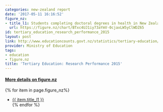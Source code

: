 ```yaml
---
categories: new-zealand report
date: '2017-05-11 16:16:52'
figure_nz:
- title_l1: Students completing doctoral degrees in health in New Zealand
  url: https://figure.nz/chart/BTxc4UJ1iy73aYmV-0cjaxLW5yClWDZ65
id: tertiary_education_research_performance_2015
layout: post
link: http://www.educationcounts.govt.nz/statistics/tertiary-education/research
provider: Ministry of Education
tags:
- education
- figure.nz
title: 'Tertiary Education: Research Performance 2015'
---
```


<h4><u> More details on figure.nz</u></h4>
{% for item in page.figure_nz%}
<ul class="post-list">
    <li><a href="{{ item.url }}">{{ item.title_l1 }}</a></li>
{% endfor %}
</ul>